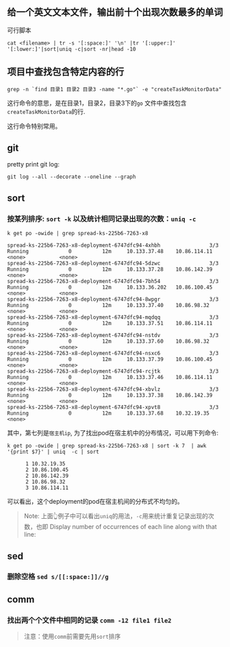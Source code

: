 ## 给一个英文文本文件，输出前十个出现次数最多的单词
可行脚本

```shell
cat <filename> | tr -s '[:space:]' '\n' |tr '[:upper:]' '[:lower:]'|sort|uniq -c|sort -nr|head -10 
```

## 项目中查找包含特定内容的行
```shell
grep -n `find 目录1 目录2 目录3 -name "*.go"` -e "createTaskMonitorData"
```
这行命令的意思，是在目录1，目录2，目录3下的`go` 文件中查找包含`createTaskMonitorData`的行.

这行命令特别常用。

## git
pretty print git log:
```shell
git log --all --decorate --oneline --graph
```

## sort
### 按某列排序: `sort -k` 以及统计相同记录出现的次数：`uniq -c`

```shell
k get po -owide | grep spread-ks-225b6-7263-x8

spread-ks-225b6-7263-x8-deployment-6747dfc94-4xhbh                3/3     Running             0          12m     10.133.37.48    10.86.114.11   <none>           <none>
spread-ks-225b6-7263-x8-deployment-6747dfc94-5dzwc                3/3     Running             0          12m     10.133.37.28    10.86.142.39   <none>           <none>
spread-ks-225b6-7263-x8-deployment-6747dfc94-7bh54                3/3     Running             0          12m     10.133.36.202   10.86.100.45   <none>           <none>
spread-ks-225b6-7263-x8-deployment-6747dfc94-8wpgr                3/3     Running             0          12m     10.133.37.40    10.86.98.32    <none>           <none>
spread-ks-225b6-7263-x8-deployment-6747dfc94-mqdqq                3/3     Running             0          12m     10.133.37.51    10.86.114.11   <none>           <none>
spread-ks-225b6-7263-x8-deployment-6747dfc94-nstdv                3/3     Running             0          12m     10.133.37.60    10.86.98.32    <none>           <none>
spread-ks-225b6-7263-x8-deployment-6747dfc94-nsxc6                3/3     Running             0          12m     10.133.37.39    10.86.100.45   <none>           <none>
spread-ks-225b6-7263-x8-deployment-6747dfc94-rcjtk                3/3     Running             0          12m     10.133.37.46    10.86.114.11   <none>           <none>
spread-ks-225b6-7263-x8-deployment-6747dfc94-xbvlz                3/3     Running             0          12m     10.133.37.38    10.86.142.39   <none>           <none>
spread-ks-225b6-7263-x8-deployment-6747dfc94-xpvt8                3/3     Running             0          12m     10.133.37.68    10.32.19.35    <none>
```
其中，第七列是`宿主机ip`, 为了找出pod在宿主机中的分布情况，可以用下列命令:

```shell
k get po -owide | grep spread-ks-225b6-7263-x8 | sort -k 7  | awk '{print $7}' | uniq  -c | sort

      1 10.32.19.35
      2 10.86.100.45
      2 10.86.142.39
      2 10.86.98.32
      3 10.86.114.11
```
可以看出，这个deployment的pod在宿主机间的分布式不均匀的。
> Note: 上面👆例子中可以看出`uniq`的用法，`-c`用来统计重复记录出现的次数，也即 Display number of occurrences of each line along with that line:

## sed
### 删除空格 `sed s/[[:space:]]//g`

## comm
### 找出两个个文件中相同的记录 `comm -12 file1 file2`
> 注意：使用`comm`前需要先用`sort`排序



